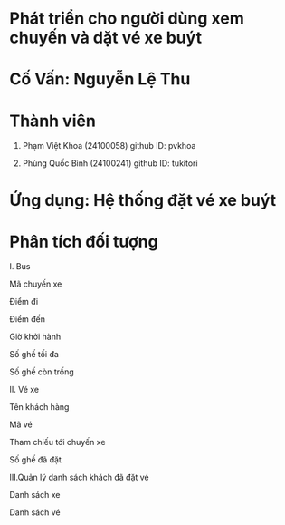# Phát triển cho người dùng xem chuyến và dặt vé xe buýt

# Cố Vấn: Nguyễn Lệ Thu

# Thành viên
1. Phạm Việt Khoa (24100058)
   github ID: pvkhoa
   
3. Phùng Quốc Bình (24100241)
   github ID: tukitori
   
# Ứng dụng: Hệ thống đặt vé xe buýt


# Phân tích đối tượng
I. Bus

Mã chuyến xe

Điểm đi

Điểm đến

Giờ khởi hành

Số ghế tối đa

Số ghế còn trống


II. Vé xe

Tên khách hàng

Mã vé

Tham chiếu tới chuyến xe

Số ghế đã đặt


III.Quản lý danh sách khách đã đặt vé

Danh sách xe 

Danh sách vé
